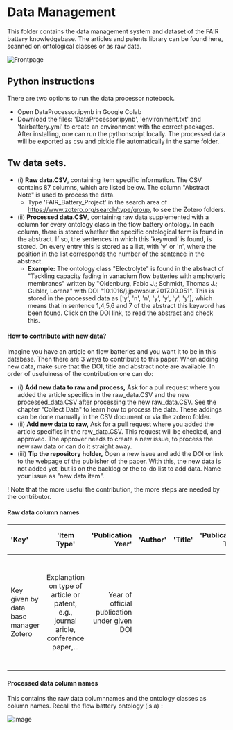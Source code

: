 # Data Management
This folder contains the data management system and dataset of the FAIR battery knowledgebase.
The articles and patents library can be found here, scanned on ontological classes or as raw data.

![Frontpage](https://github.com/hendelhendel/FAIR_Battery/blob/main/Datamanagement/Datamanagement.png?raw=true)


## Python instructions
There are two options to run the data processor notebook. 
+ Open DataProcessor.ipynb in Google Colab
+ Download the files: 'DataProcessor.ipynb', 'environment.txt' and 'fairbattery.yml' to create an environment with the correct packages. After installing, one can run the pythonscript locally. The processed data will be exported as csv and pickle file automatically in the same folder. 

## Tw data sets.
+ (i) **Raw data.CSV**, containing item specific information. The CSV contains 87 columns, which are listed below. The column "Abstract Note" is used to process the data.
	+   Type 'FAIR_Battery_Project' in the search area of <https://www.zotero.org/search/type/group>, to see the Zotero folders.
+ (ii) **Processed data.CSV**, containing raw data supplemented with a column for every ontology class in the flow battery ontology. In each column, there is stored whether the specific ontological term is found in the abstract. If so, the sentences in which this 'keyword' is found, is stored. On every entry this is stored as a list, with 'y' or 'n', where the position in the list corresponds the number of the sentence in the abstract.
	+  **Example:** The ontology class "Electrolyte" is found in the abstract of "Tackling capacity fading in vanadium flow batteries with amphoteric membranes" written by "Oldenburg, Fabio J.; Schmidt, Thomas J.; Gubler, Lorenz" with DOI "10.1016/j.jpowsour.2017.09.051". This is stored in the processed data as ['y', 'n', 'n', 'y', 'y', 'y', 'y'], which means that in sentence 1,4,5,6 and 7 of the abstract this keyword has been found. Click on the DOI link, to read the abstract and check this.

#### How to contribute with new data?
Imagine you have an article on flow batteries and you want it to be in this database. Then there are 3 ways to contribute to this paper. When adding new data, make sure that the DOI, title and abstract note are available. In order of usefulness of the contribution one can do:
+ (i) **Add new data to raw and process,** Ask for a pull request where you added the article specifics in the raw_data.CSV and the new processed_data.CSV after processing the new raw_data.CSV. See the chapter "Collect Data" to learn how to process the data. These addings can be done manually in the CSV document or via the zotero folder.
+ (ii) **Add new data to raw,** Ask for a pull request where you added the article specifics in the raw_data.CSV. This request will be checked, and approved. The approver needs to create a new issue, to process the new raw data or can do it straight away.
+ (iii) **Tip the repository holder,** Open a new issue and add the DOI or link to the webpage of the publisher of the paper. With this, the new data is not added yet, but is on the backlog or the to-do list to add data. Name your issue as "new data item".

! Note that the more useful the contribution, the more steps are needed by the contributor.

#### Raw data column names
|'Key' | 'Item Type'| 'Publication Year'| 'Author'| 'Title' | 'Publication Title'| 'ISBN'|'ISSN'|'DOI'|'Url'|'Abstract Note'|'Date'|'Date Added'|'Date Modified'|'Access Date'| 'Pages'|'Num Pages'| 'Issue'| 'Volume'| 'Number Of Volumes'|'Journal Abbreviation'| 'Short Title'| 'Series'| 'Series Number'|'Series Text'| 'Series Title'| 'Publisher'| 'Place'| 'Language'| 'Rights'| 'Type'| 'Archive'| 'Archive Location'| 'Library Catalog'|'Call Number'| 'Extra'| 'Notes'| 'File Attachments'| 'Link Attachments'| 'Manual Tags'| 'Automatic Tags'| 'Editor'| 'Series Editor'|'Translator'| 'Contributor'| 'Attorney Agent'| 'Book Author'| 'Cast Member'| 'Commenter'| 'Composer'| 'Cosponsor'| 'Counsel'|'Interviewer'| 'Producer'| 'Recipient'| 'Reviewed Author'|'Scriptwriter'| 'Words By'| 'Guest'| 'Number'| 'Edition'| 'Running Time'| 'Scale'| 'Medium'| 'Artwork Size'| 'Filing Date'| 'Application Number'| 'Assignee'| 'Issuing Authority'| 'Country'|'Meeting Name'| 'Conference Name'| 'Court'| 'References'| 'Reporter'|'Legal Status'| 'Priority Numbers'| 'Programming Language'| 'Version'|'System'| 'Code'| 'Code Number'| 'Section'| 'Session'| 'Committee'| 'History'| 'Legislative Body'
| :------------ |:---------------:| -----:| -----:| -----:| -----:| -----:| -----:| -----:| -----:| -----:| -----:| -----:| -----:| -----:| -----:| -----:| -----:| -----:| -----:| -----:| -----:| -----:| -----:| -----:| -----:| -----:| -----:| -----:| -----:| -----:| -----:| -----:| -----:| -----:| -----:| -----:| -----:| -----:| -----:| -----:| -----:| -----:| -----:| -----:| -----:| -----:| -----:| -----:| -----:| -----:| -----:| -----:| -----:| -----:| -----:| -----:| -----:| -----:| -----:| -----:| -----:| -----:| -----:| -----:| -----:| -----:| -----:| -----:| -----:| -----:| -----:| -----:| -----:| -----:| -----:| -----:| -----:| -----:| -----:| -----:| -----:| -----:| -----:| -----:| -----:| -----:|
|Key given by data base manager Zotero | Explanation on type of article or patent, e.g., journal aricle, conference paper,... | Year of official publication under given DOI | | |||| Unique identifier of this article, used in processed data | Link to website where full article can be downloaded | If available, the abstract of the item is stored here as text, which is used to process the data |  ||||||||||||||||||||||||| Notes manually added in Zotero | |||||||||||||||||||||||||||||||||||||||||||||||||
#### Processed data column names
This contains the raw data columnnames and the ontology classes as column names. Recall the flow battery ontology (is a) :

![image](https://user-images.githubusercontent.com/93695286/224756657-827f7265-866b-468a-b7ce-fe231d4bfdfb.png)
